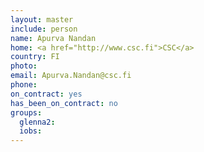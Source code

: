 ```yaml
---
layout: master
include: person
name: Apurva Nandan
home: <a href="http://www.csc.fi">CSC</a>
country: FI
photo: 
email: Apurva.Nandan@csc.fi
phone:
on_contract: yes
has_been_on_contract: no
groups:
  glenna2: 
  iobs:
---
```

